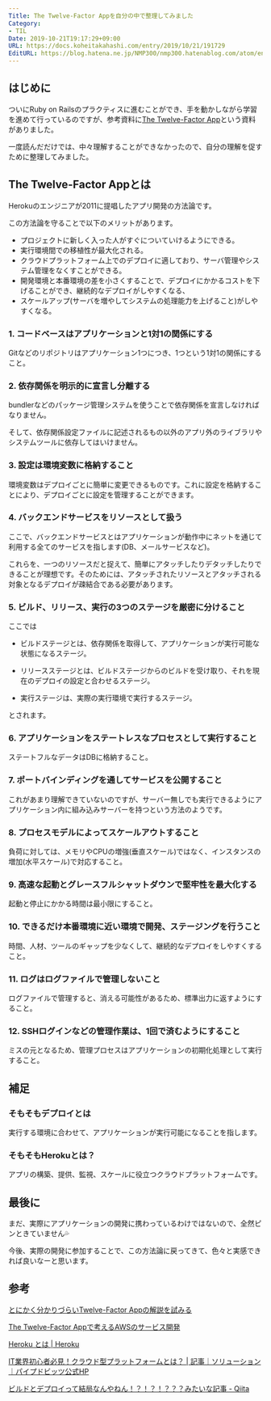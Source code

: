 ```yaml
---
Title: The Twelve-Factor Appを自分の中で整理してみました
Category:
- TIL
Date: 2019-10-21T19:17:29+09:00
URL: https://docs.koheitakahashi.com/entry/2019/10/21/191729
EditURL: https://blog.hatena.ne.jp/NMP300/nmp300.hatenablog.com/atom/entry/26006613453401022
---
```


## はじめに
ついにRuby on Railsのプラクティスに進むことができ、手を動かしながら学習を進めて行っているのですが、参考資料に[The Twelve-Factor App](https://12factor.net/ja/)という資料がありました。

一度読んだだけでは、中々理解することができなかったので、自分の理解を促すために整理してみました。

## The Twelve-Factor Appとは

Herokuのエンジニアが2011に提唱したアプリ開発の方法論です。

この方法論を守ることで以下のメリットがあります。

- プロジェクトに新しく入った人がすぐについていけるようにできる。
- 実行環境間での移植性が最大化される。
- クラウドプラットフォーム上でのデプロイに適しており、サーバ管理やシステム管理をなくすことができる。
- 開発環境と本番環境の差を小さくすることで、デプロイにかかるコストを下げることができ、継続的なデプロイがしやすくなる、
- スケールアップ(サーバを増やしてシステムの処理能力を上げること)がしやすくなる。


### 1. コードベースはアプリケーションと1対1の関係にする

Gitなどのリポジトリはアプリケーション1つにつき、1つという1対1の関係にすること。

### 2. 依存関係を明示的に宣言し分離する

bundlerなどのパッケージ管理システムを使うことで依存関係を宣言しなければなりません。

そして、依存関係設定ファイルに記述されるもの以外のアプリ外のライブラリやシステムツールに依存してはいけません。

### 3. 設定は環境変数に格納すること

環境変数はデプロイごとに簡単に変更できるものです。これに設定を格納することにより、デプロイごとに設定を管理することができます。

### 4. バックエンドサービスをリソースとして扱う

ここで、バックエンドサービスとはアプリケーションが動作中にネットを通じて利用する全てのサービスを指します(DB、メールサービスなど)。

これらを、一つのリソースだと捉えて、簡単にアタッチしたりデタッチしたりできることが理想です。そのためには、アタッチされたリソースとアタッチされる対象となるデプロイが疎結合である必要があります。

### 5. ビルド、リリース、実行の3つのステージを厳密に分けること

ここでは

- ビルドステージとは、依存関係を取得して、アプリケーションが実行可能な状態になるステージ。

- リリースステージとは、ビルドステージからのビルドを受け取り、それを現在のデプロイの設定と合わせるステージ。

- 実行ステージは、実際の実行環境で実行するステージ。

とされます。

### 6. アプリケーションをステートレスなプロセスとして実行すること

ステートフルなデータはDBに格納すること。

### 7. ポートバインディングを通してサービスを公開すること

これがあまり理解できていないのですが、サーバー無しでも実行できるようにアプリケーション内に組み込みサーバーを持つという方法のようです。

### 8. プロセスモデルによってスケールアウトすること

負荷に対しては、メモリやCPUの増強(垂直スケール)ではなく、インスタンスの増加(水平スケール)で対応すること。

### 9. 高速な起動とグレースフルシャットダウンで堅牢性を最大化する

起動と停止にかかる時間は最小限にすること。


### 10. できるだけ本番環境に近い環境で開発、ステージングを行うこと

時間、人材、ツールのギャップを少なくして、継続的なデプロイをしやすくすること。

### 11. ログはログファイルで管理しないこと

ログファイルで管理すると、消える可能性があるため、標準出力に返すようにすること。

### 12. SSHログインなどの管理作業は、1回で済むようにすること

ミスの元となるため、管理プロセスはアプリケーションの初期化処理として実行すること。

## 補足
### そもそもデプロイとは
実行する環境に合わせて、アプリケーションが実行可能になることを指します。

### そもそもHerokuとは？
アプリの構築、提供、監視、スケールに役立つクラウドプラットフォームです。


## 最後に

まだ、実際にアプリケーションの開発に携わっているわけではないので、全然ピンときていません💦

今後、実際の開発に参加することで、この方法論に戻ってきて、色々と実感できれば良いなーと思います。

## 参考
[とにかく分かりづらいTwelve\-Factor Appの解説を試みる](https://www.slideshare.net/masatoshitada7/twelvefactor-app)

[The Twelve\-Factor Appで考えるAWSのサービス開発](https://www.slideshare.net/AmazonWebServicesJapan/the-twelvefactor-appaws)

[Heroku とは \| Heroku](https://jp.heroku.com/what)

[IT業界初心者必見！クラウド型プラットフォームとは？ \| 記事｜ソリューション｜パイプドビッツ公式HP](https://www.pi-pe.co.jp/solution/article/xrad/284/)

[ビルドとデプロイって結局なんやねん！？！？！？？？みたいな記事 \- Qiita](https://qiita.com/isoyam/items/3d1fc5cf7403cdf4818d)
